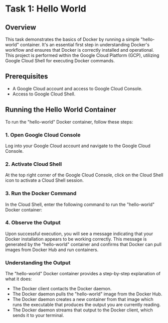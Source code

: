 # Task 1: Hello World

## Overview

This task demonstrates the basics of Docker by running a simple "hello-world" container. It's an essential first step in understanding Docker's workflow and ensures that Docker is correctly installed and operational. This project is performed within the Google Cloud Platform (GCP), utilizing Google Cloud Shell for executing Docker commands.

## Prerequisites

- A Google Cloud account and access to Google Cloud Console.
- Access to Google Cloud Shell.

## Running the Hello World Container
To run the "hello-world" Docker container, follow these steps:

### 1. Open Google Cloud Console

Log into your Google Cloud account and navigate to the Google Cloud Console.

### 2. Activate Cloud Shell

At the top right corner of the Google Cloud Console, click on the Cloud Shell icon to activate a Cloud Shell session.

### 3. Run the Docker Command

In the Cloud Shell, enter the following command to run the "hello-world" Docker container:

### 4. Observe the Output

Upon successful execution, you will see a message indicating that your Docker installation appears to be working correctly. This message is generated by the "hello-world" container and confirms that Docker can pull images from Docker Hub and run containers.

### Understanding the Output

The "hello-world" Docker container provides a step-by-step explanation of what it does:
- The Docker client contacts the Docker daemon.
- The Docker daemon pulls the "hello-world" image from the Docker Hub.
- The Docker daemon creates a new container from that image which runs the executable that produces the output you are currently reading.
- The Docker daemon streams that output to the Docker client, which sends it to your terminal.
